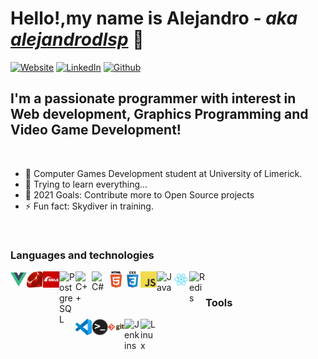 # Hello!,my name is Alejandro - *aka [alejandrodlsp][website]* 👋



[![Website](https://img.shields.io/static/v1?style=for-the-badge&logo=undertale&label=Website&message=alejandrodlsp.com&color=red)](https://alejandrodlsp.com)
[![LinkedIn](https://img.shields.io/static/v1?style=for-the-badge&logo=linkedin&label=Linkedin&message=alejandro%20de%20los%20santos&color=blue)](https://linkedin.com/in/alejandro-de-los-santos-84152916b/)
[![Github](https://img.shields.io/static/v1?style=for-the-badge&logo=github&label=Github&message=alejandrodlsp&color=lightgray)](https://github.com/alejandrodlsp)

## I'm a passionate programmer with interest in Web development, Graphics Programming and Video Game Development!

<br />

- 🔭 Computer Games Development student at University of Limerick.
- 🌱 Trying to learn everything...
- 🥅 2021 Goals: Contribute more to Open Source projects
- ⚡ Fun fact: Skydiver in training.

<br />


### Languages and technologies

<img align="left" alt="Vue" width="26px" src="https://raw.githubusercontent.com/github/explore/80688e429a7d4ef2fca1e82350fe8e3517d3494d/topics/vue/vue.png" />
<img align="left" alt="Ruby" width="26px" src="https://raw.githubusercontent.com/github/explore/80688e429a7d4ef2fca1e82350fe8e3517d3494d/topics/ruby/ruby.png" />
<img align="left" alt="Ruby on Rails" width="26px" src="https://raw.githubusercontent.com/github/explore/80688e429a7d4ef2fca1e82350fe8e3517d3494d/topics/rails/rails.png" />
<img align="left" alt="PostgreSQL" width="26px" src="https://user-images.githubusercontent.com/24623425/36042969-f87531d4-0d8a-11e8-9dee-e87ab8c6a9e3.png" />
<img align="left" alt="C++" width="26px" src="https://upload.wikimedia.org/wikipedia/commons/thumb/1/18/ISO_C%2B%2B_Logo.svg/1822px-ISO_C%2B%2B_Logo.svg.png" />
<img align="left" alt="C#" width="26px" src="https://seeklogo.com/images/C/c-sharp-c-logo-02F17714BA-seeklogo.com.png" />
<img align="left" alt="HTML5" width="26px" src="https://raw.githubusercontent.com/github/explore/80688e429a7d4ef2fca1e82350fe8e3517d3494d/topics/html/html.png" />
<img align="left" alt="CSS3" width="26px" src="https://raw.githubusercontent.com/github/explore/80688e429a7d4ef2fca1e82350fe8e3517d3494d/topics/css/css.png" />
<img align="left" alt="JavaScript" width="26px" src="https://raw.githubusercontent.com/github/explore/80688e429a7d4ef2fca1e82350fe8e3517d3494d/topics/javascript/javascript.png" />
<img align="left" alt="Java" width="26px" src="https://icons-for-free.com/iconfiles/png/512/java+icon-1320167912601224138.png" />
<img align="left" alt="React" width="26px" src="https://raw.githubusercontent.com/github/explore/80688e429a7d4ef2fca1e82350fe8e3517d3494d/topics/react/react.png" />
<img align="left" alt="Redis" width="26px" src="https://cdn.iconscout.com/icon/free/png-256/redis-4-1175103.png" />

<br />

### Tools
<img align="left" alt="Visual Studio Code" width="26px" src="https://raw.githubusercontent.com/github/explore/80688e429a7d4ef2fca1e82350fe8e3517d3494d/topics/visual-studio-code/visual-studio-code.png" />
<img align="left" alt="Terminal" width="26px" src="https://raw.githubusercontent.com/github/explore/80688e429a7d4ef2fca1e82350fe8e3517d3494d/topics/terminal/terminal.png" />
<img align="left" alt="Git" width="26px" src="https://raw.githubusercontent.com/github/explore/80688e429a7d4ef2fca1e82350fe8e3517d3494d/topics/git/git.png" />
<img align="left" alt="Jenkins" width="26px" src="https://www.jenkins.io/images/logos/jenkins/256.png" />
<img align="left" alt="Linux" width="26px" src="https://cdn.iconscout.com/icon/free/png-256/logo-128-116267.png" />

<br />
<br />


[website]: https://alejandrodlsp.com
